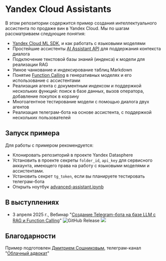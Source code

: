 # Yandex Cloud Assistants

В этом репозитории содержится пример создания интеллектуального ассистента по продаже вин в Yandex Cloud. Мы по шагам рассматриваем следующие понятия:

* [Yandex Cloud ML SDK](https://github.com/yandex-cloud/yandex-cloud-ml-sdk), и как работать с языковыми моделями
* Простейшие ассистенты [AI Assistant API](https://yandex.cloud/ru/docs/foundation-models/concepts/assistant/) для поддержания контекста диалога
* Подключение текстовой базы знаний (индекса) к модели для реализации RAG
* Умное чанкование и индексирование таблиц Markdown
* Понятие [Function Calling](https://yandex.cloud/ru/docs/foundation-models/concepts/yandexgpt/function-call) в генеративных моделях и его использование с ассистентами
* Реализация агента с документным индексом и поддержкой нескольких функций: поиск в базе данных, вызов оператора, добавление покупок в корзину
* Многоагентное тестирование модели с помощью диалога двух агентов
* Реализация телеграм-бота на основе ассистента, с поддержкой нескольких пользователей

## Запуск примера

Для работы с примером рекомендуется:
* Клонировать репозиторий в проекте Yandex Datasphere
* Установить в проекте секреты `folder_id`, `api_key` для сервисного аккаунта, имеющего права на работу с языковыми моделями и ассистентами.
* Установить секрет `tg_token`, если вы планируете тестировать телеграм-бота
* Открыть ноутбук [advanced-assistant.ipynb](advanced-assistant.ipynb)

## В выступлениях
* 3 апреля 2025 г., Вебинар "[Создание Telegram-бота на базе LLM с RAG и Function Calling](https://yandex.cloud/ru/events/1117)" ![GitHub Release](https://img.shields.io/github/v/release/yandex-datasphere/advanced-assistant?filter=v1) ![](https://img.shields.io/badge/смотреть-запись-blue)

## Благодарности

Пример подготовлен [Дмитрием Сошниковым](https://soshnikov.com/ru), телеграм-канал "[Облачный адвокат](http://t.me/shwarsico)"